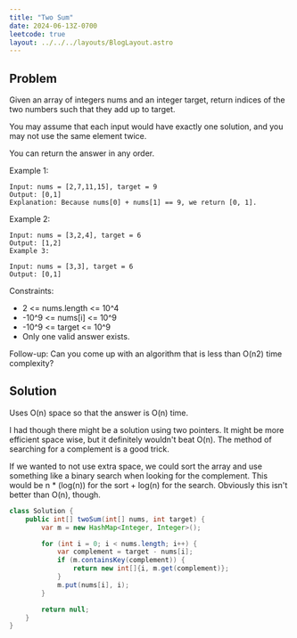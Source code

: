```yaml
---
title: "Two Sum"
date: 2024-06-13Z-0700
leetcode: true
layout: ../../../layouts/BlogLayout.astro
---
```


## Problem

Given an array of integers nums and an integer target, return indices of the two numbers such that they add up to target.

You may assume that each input would have exactly one solution, and you may not use the same element twice.

You can return the answer in any order.

Example 1:

```text
Input: nums = [2,7,11,15], target = 9
Output: [0,1]
Explanation: Because nums[0] + nums[1] == 9, we return [0, 1].
```

Example 2:

```text
Input: nums = [3,2,4], target = 6
Output: [1,2]
Example 3:

Input: nums = [3,3], target = 6
Output: [0,1]
```

Constraints:

- 2 <= nums.length <= 10^4
- -10^9 <= nums[i] <= 10^9
- -10^9 <= target <= 10^9
- Only one valid answer exists.

Follow-up: Can you come up with an algorithm that is less than O(n2) time complexity?

## Solution

Uses O(n) space so that the answer is O(n) time.

I had though there might be a solution using two pointers. It might be more efficient space wise, but it definitely wouldn't beat O(n). The method of searching for a complement is a good trick.

If we wanted to not use extra space, we could sort the array and use something like a binary search when looking for the complement. This would be n \* (log(n)) for the sort + log(n) for the search. Obviously this isn't better than O(n), though.

```java
class Solution {
    public int[] twoSum(int[] nums, int target) {
        var m = new HashMap<Integer, Integer>();

        for (int i = 0; i < nums.length; i++) {
            var complement = target - nums[i];
            if (m.containsKey(complement)) {
                return new int[]{i, m.get(complement)};
            }
            m.put(nums[i], i);
        }

        return null;
    }
}
```
